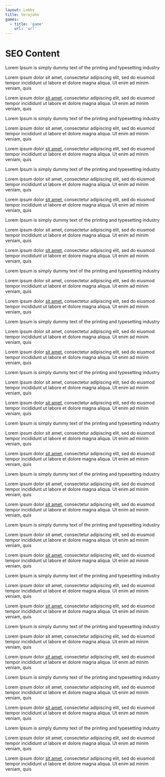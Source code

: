 ```yaml
---
layout: Lobby
title: Verajohn
games:
  - title: 'game'
    url: 'url'
---
```

<h1>SEO Content</h1>
<p>Lorem Ipsum is simply dummy text of the printing and typesetting industry</p>
<p>Lorem ipsum dolor sit amet, consectetur adipiscing elit, sed do eiusmod tempor incididunt ut labore et dolore magna aliqua. Ut enim ad minim veniam, quis</p>
<p>Lorem ipsum dolor <a href="#">sit amet</a>, consectetur adipiscing elit, sed do eiusmod tempor incididunt ut labore et dolore magna aliqua. Ut enim ad minim veniam, quis</p>
<p>Lorem Ipsum is simply dummy text of the printing and typesetting industry</p>
<p>Lorem ipsum dolor sit amet, consectetur adipiscing elit, sed do eiusmod tempor incididunt ut labore et dolore magna aliqua. Ut enim ad minim veniam, quis</p>
<p>Lorem ipsum dolor <a href="#">sit amet</a>, consectetur adipiscing elit, sed do eiusmod tempor incididunt ut labore et dolore magna aliqua. Ut enim ad minim veniam, quis</p>
<p>Lorem Ipsum is simply dummy text of the printing and typesetting industry</p>
<p>Lorem ipsum dolor sit amet, consectetur adipiscing elit, sed do eiusmod tempor incididunt ut labore et dolore magna aliqua. Ut enim ad minim veniam, quis</p>
<p>Lorem ipsum dolor <a href="#">sit amet</a>, consectetur adipiscing elit, sed do eiusmod tempor incididunt ut labore et dolore magna aliqua. Ut enim ad minim veniam, quis</p>
<p>Lorem Ipsum is simply dummy text of the printing and typesetting industry</p>
<p>Lorem ipsum dolor sit amet, consectetur adipiscing elit, sed do eiusmod tempor incididunt ut labore et dolore magna aliqua. Ut enim ad minim veniam, quis</p>
<p>Lorem ipsum dolor <a href="#">sit amet</a>, consectetur adipiscing elit, sed do eiusmod tempor incididunt ut labore et dolore magna aliqua. Ut enim ad minim veniam, quis</p>
<p>Lorem Ipsum is simply dummy text of the printing and typesetting industry</p>
<p>Lorem ipsum dolor sit amet, consectetur adipiscing elit, sed do eiusmod tempor incididunt ut labore et dolore magna aliqua. Ut enim ad minim veniam, quis</p>
<p>Lorem ipsum dolor <a href="#">sit amet</a>, consectetur adipiscing elit, sed do eiusmod tempor incididunt ut labore et dolore magna aliqua. Ut enim ad minim veniam, quis</p>
<p>Lorem Ipsum is simply dummy text of the printing and typesetting industry</p>
<p>Lorem ipsum dolor sit amet, consectetur adipiscing elit, sed do eiusmod tempor incididunt ut labore et dolore magna aliqua. Ut enim ad minim veniam, quis</p>
<p>Lorem ipsum dolor <a href="#">sit amet</a>, consectetur adipiscing elit, sed do eiusmod tempor incididunt ut labore et dolore magna aliqua. Ut enim ad minim veniam, quis</p>
<p>Lorem Ipsum is simply dummy text of the printing and typesetting industry</p>
<p>Lorem ipsum dolor sit amet, consectetur adipiscing elit, sed do eiusmod tempor incididunt ut labore et dolore magna aliqua. Ut enim ad minim veniam, quis</p>
<p>Lorem ipsum dolor <a href="#">sit amet</a>, consectetur adipiscing elit, sed do eiusmod tempor incididunt ut labore et dolore magna aliqua. Ut enim ad minim veniam, quis</p>
<p>Lorem Ipsum is simply dummy text of the printing and typesetting industry</p>
<p>Lorem ipsum dolor sit amet, consectetur adipiscing elit, sed do eiusmod tempor incididunt ut labore et dolore magna aliqua. Ut enim ad minim veniam, quis</p>
<p>Lorem ipsum dolor <a href="#">sit amet</a>, consectetur adipiscing elit, sed do eiusmod tempor incididunt ut labore et dolore magna aliqua. Ut enim ad minim veniam, quis</p>
<p>Lorem Ipsum is simply dummy text of the printing and typesetting industry</p>
<p>Lorem ipsum dolor sit amet, consectetur adipiscing elit, sed do eiusmod tempor incididunt ut labore et dolore magna aliqua. Ut enim ad minim veniam, quis</p>
<p>Lorem ipsum dolor <a href="#">sit amet</a>, consectetur adipiscing elit, sed do eiusmod tempor incididunt ut labore et dolore magna aliqua. Ut enim ad minim veniam, quis</p>
<p>Lorem Ipsum is simply dummy text of the printing and typesetting industry</p>
<p>Lorem ipsum dolor sit amet, consectetur adipiscing elit, sed do eiusmod tempor incididunt ut labore et dolore magna aliqua. Ut enim ad minim veniam, quis</p>
<p>Lorem ipsum dolor <a href="#">sit amet</a>, consectetur adipiscing elit, sed do eiusmod tempor incididunt ut labore et dolore magna aliqua. Ut enim ad minim veniam, quis</p>
<p>Lorem Ipsum is simply dummy text of the printing and typesetting industry</p>
<p>Lorem ipsum dolor sit amet, consectetur adipiscing elit, sed do eiusmod tempor incididunt ut labore et dolore magna aliqua. Ut enim ad minim veniam, quis</p>
<p>Lorem ipsum dolor <a href="#">sit amet</a>, consectetur adipiscing elit, sed do eiusmod tempor incididunt ut labore et dolore magna aliqua. Ut enim ad minim veniam, quis</p>
<p>Lorem Ipsum is simply dummy text of the printing and typesetting industry</p>
<p>Lorem ipsum dolor sit amet, consectetur adipiscing elit, sed do eiusmod tempor incididunt ut labore et dolore magna aliqua. Ut enim ad minim veniam, quis</p>
<p>Lorem ipsum dolor <a href="#">sit amet</a>, consectetur adipiscing elit, sed do eiusmod tempor incididunt ut labore et dolore magna aliqua. Ut enim ad minim veniam, quis</p>
<p>Lorem Ipsum is simply dummy text of the printing and typesetting industry</p>
<p>Lorem ipsum dolor sit amet, consectetur adipiscing elit, sed do eiusmod tempor incididunt ut labore et dolore magna aliqua. Ut enim ad minim veniam, quis</p>
<p>Lorem ipsum dolor <a href="#">sit amet</a>, consectetur adipiscing elit, sed do eiusmod tempor incididunt ut labore et dolore magna aliqua. Ut enim ad minim veniam, quis</p>
<p>Lorem Ipsum is simply dummy text of the printing and typesetting industry</p>
<p>Lorem ipsum dolor sit amet, consectetur adipiscing elit, sed do eiusmod tempor incididunt ut labore et dolore magna aliqua. Ut enim ad minim veniam, quis</p>
<p>Lorem ipsum dolor <a href="#">sit amet</a>, consectetur adipiscing elit, sed do eiusmod tempor incididunt ut labore et dolore magna aliqua. Ut enim ad minim veniam, quis</p>
